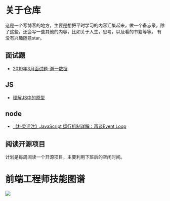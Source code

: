 # 关于仓库
这是一个写博客的地方，主要是想把平时学习的内容汇集起来，做一个备忘录。除了这些，还会写一些其他的内容，比如关于人生，思考，以及看的书籍等等。
有没有兴趣随意star。

## 面试题

- [2019年3月面试题-瀚一数据](https://github.com/CharlesGC/dream/issues/1)

## JS

- [理解JS中的原型](https://github.com/CharlesGC/dream/issues/2)

## node

- [【朴灵评注】JavaScript 运行机制详解：再谈Event Loop](https://github.com/CharlesGC/dream/issues/5)

## 阅读开源项目
计划是每周阅读一个开源项目，主要利用下班后的空闲时间。


# 前端工程师技能图谱

![](https://roadmap.sh/roadmaps/frontend.png)

